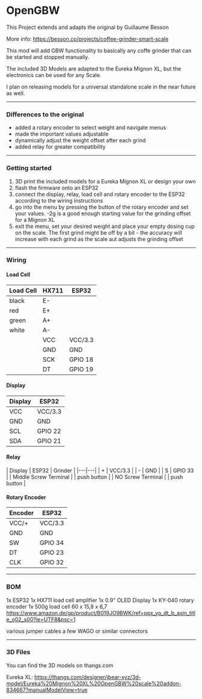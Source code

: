 # OpenGBW

This Project extends and adapts the original by Guillaume Besson

More info: https://besson.co/projects/coffee-grinder-smart-scale


This mod will add GBW functionality to basically any coffe grinder that can be started and stopped manually.

The included 3D Models are adapted to the Eureka Mignon XL, but the electronics can be used for any Scale.

I plan on releasing models for a universal standalone scale in the near future as well. 

-----------

### Differences to the original

- added a rotary encoder to select weight and navigate menus
- made the important values adjustable
- dynamically adjust the weight offset after each grind
- added relay for greater compatibility

-----------

### Getting started

1) 3D print the included models for a Eureka Mignon XL or design your own
2) flash the firmware onto an ESP32
3) connect the display, relay, load cell and rotary encoder to the ESP32 according to the wiring instructions
4) go into the menu by pressing the button of the rotary encoder and set your values. -2g is a good enough starting value for the grinding offset for a Mignon XL
5) exit the menu, set your desired weight and place your empty dosing cup on the scale. The first grind might be off by a bit - the accuracy will increase with each grind as the scale aut adjusts the grinding offset

-----------

### Wiring

#### Load Cell

| Load Cell  | HX711 | ESP32  |
|---|---|---|
| black  | E-  | |
| red  | E+  | |
| green  | A+  | |
| white  | A-  | |
|   | VCC  | VCC/3.3 |
|   | GND  | GND |
|   | SCK  | GPIO 18 |
|   | DT  | GPIO 19|

#### Display

| Display | ESP32 |
|---|---|
| VCC | VCC/3.3 |
| GND | GND |
| SCL | GPIO 22 |
| SDA | GPIO 21 |

#### Relay

| Display | ESP32 | Grinder |
|---|---|
| + | VCC/3.3 |
| - | GND |
| S | GPIO 33 |
| Middle Screw Terminal | | push button |
| NO Screw Terminal | | push button |

#### Rotary Encoder

| Encoder | ESP32 |
|---|---|
| VCC/+ | VCC/3.3 |
| GND | GND |
| SW | GPIO 34 |
| DT | GPIO 23 |
| CLK | GPIO 32 |

-----------

### BOM

1x ESP32
1x HX711 load cell amplifier
1x 0.9" OLED Display
1x KY-040 rotary encoder
1x 500g load cell 60 x 15,8 x 6,7 https://www.amazon.de/gp/product/B019JO9BWK/ref=ppx_yo_dt_b_asin_title_o02_s00?ie=UTF8&psc=1

various jumper cables
a few WAGO or similar connectors

-----------

### 3D Files

You can find the 3D models on thangs.com

Eureka XL: https://thangs.com/designer/jbear-xyz/3d-model/Eureka%20Mignon%20XL%20OpenGBW%20scale%20addon-834667?manualModelView=true